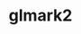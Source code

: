 ---
permalink: /engineering/projects/glmark2/
project_link_name: glmark2
project_maintainers: ''
project_stats: 'true'
project_url: n/a
title: glmark2
display: "false"
---